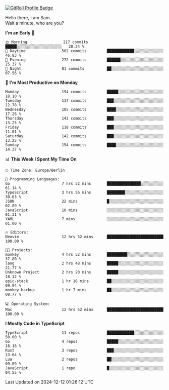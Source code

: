 <a href="https://gitroll.io/profile/u8g4G6FTZM7WSCSqTRPGSHZygT4O2" target="_blank"><img src="https://gitroll.io/api/badges/profiles/v1/u8g4G6FTZM7WSCSqTRPGSHZygT4O2?theme=nord" alt="GitRoll Profile Badge"/></a>

Hello there, I am Sam.  
Wait a minute, who are you?
  
<!--START_SECTION:waka-->
**I'm an Early 🐤** 

```text
🌞 Morning                217 commits         █████░░░░░░░░░░░░░░░░░░░░   20.24 % 
🌆 Daytime                502 commits         ████████████░░░░░░░░░░░░░   46.83 % 
🌃 Evening                272 commits         ██████░░░░░░░░░░░░░░░░░░░   25.37 % 
🌙 Night                  81 commits          ██░░░░░░░░░░░░░░░░░░░░░░░   07.56 % 
```
📅 **I'm Most Productive on Monday** 

```text
Monday                   194 commits         █████░░░░░░░░░░░░░░░░░░░░   18.10 % 
Tuesday                  137 commits         ███░░░░░░░░░░░░░░░░░░░░░░   12.78 % 
Wednesday                185 commits         ████░░░░░░░░░░░░░░░░░░░░░   17.26 % 
Thursday                 142 commits         ███░░░░░░░░░░░░░░░░░░░░░░   13.25 % 
Friday                   118 commits         ███░░░░░░░░░░░░░░░░░░░░░░   11.01 % 
Saturday                 142 commits         ███░░░░░░░░░░░░░░░░░░░░░░   13.25 % 
Sunday                   154 commits         ████░░░░░░░░░░░░░░░░░░░░░   14.37 % 
```


📊 **This Week I Spent My Time On** 

```text
🕑︎ Time Zone: Europe/Berlin

💬 Programming Languages: 
Go                       7 hrs 52 mins       ███████████████░░░░░░░░░░   61.14 % 
TypeScript               3 hrs 56 mins       ████████░░░░░░░░░░░░░░░░░   30.63 % 
JSON                     22 mins             █░░░░░░░░░░░░░░░░░░░░░░░░   02.89 % 
JavaScript               10 mins             ░░░░░░░░░░░░░░░░░░░░░░░░░   01.31 % 
YAML                     7 mins              ░░░░░░░░░░░░░░░░░░░░░░░░░   01.00 % 

🔥 Editors: 
Neovim                   12 hrs 52 mins      █████████████████████████   100.00 % 

🐱‍💻 Projects: 
monkey                   4 hrs 52 mins       █████████░░░░░░░░░░░░░░░░   37.80 % 
lang                     2 hrs 48 mins       █████░░░░░░░░░░░░░░░░░░░░   21.77 % 
Unknown Project          2 hrs 20 mins       █████░░░░░░░░░░░░░░░░░░░░   18.12 % 
epic-stack               1 hr 16 mins        ██░░░░░░░░░░░░░░░░░░░░░░░   09.94 % 
monkey-backup            1 hr 7 mins         ██░░░░░░░░░░░░░░░░░░░░░░░   08.77 % 

💻 Operating System: 
Mac                      12 hrs 52 mins      █████████████████████████   100.00 % 
```

**I Mostly Code in TypeScript** 

```text
TypeScript               11 repos            ████████████░░░░░░░░░░░░░   50.00 % 
Go                       4 repos             █████░░░░░░░░░░░░░░░░░░░░   18.18 % 
Rust                     3 repos             ███░░░░░░░░░░░░░░░░░░░░░░   13.64 % 
Lua                      2 repos             ██░░░░░░░░░░░░░░░░░░░░░░░   09.09 % 
JavaScript               1 repo              █░░░░░░░░░░░░░░░░░░░░░░░░   04.55 % 
```




 Last Updated on 2024-12-12 01:26:12 UTC
<!--END_SECTION:waka-->
